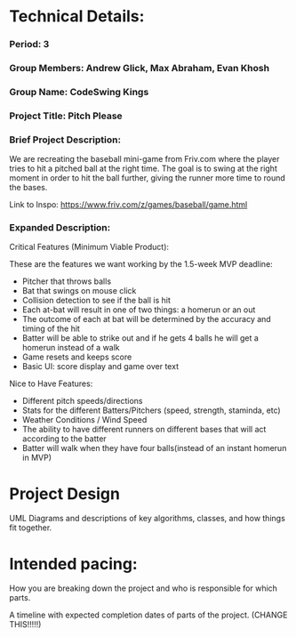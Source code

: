 
# Technical Details:

### Period: 3

### Group Members: Andrew Glick, Max Abraham, Evan Khosh

### Group Name: CodeSwing Kings

### Project Title: Pitch Please

### Brief Project Description:

We are recreating the baseball mini-game from Friv.com where the player tries to hit a pitched ball at the right time. The goal is to swing at the right moment in order to hit the ball further, giving the runner more time to round the bases.

Link to Inspo: https://www.friv.com/z/games/baseball/game.html

 ### Expanded Description:

Critical Features (Minimum Viable Product):

These are the features we want working by the 1.5-week MVP deadline:
- Pitcher that throws balls
- Bat that swings on mouse click
- Collision detection to see if the ball is hit
- Each at-bat will result in one of two things: a homerun or an out
- The outcome of each at bat will be determined by the accuracy and timing of the hit
- Batter will be able to strike out and if he gets 4 balls he will get a homerun instead of a walk
- Game resets and keeps score
- Basic UI: score display and game over text
  
Nice to Have Features:
- Different pitch speeds/directions
- Stats for the different Batters/Pitchers (speed, strength, staminda, etc)
- Weather Conditions / Wind Speed
- The ability to have different runners on different bases that will act according to the batter
- Batter will walk when they have four balls(instead of an instant homerun in MVP)
     
# Project Design

UML Diagrams and descriptions of key algorithms, classes, and how things fit together.


    
# Intended pacing:

How you are breaking down the project and who is responsible for which parts.

A timeline with expected completion dates of parts of the project. (CHANGE THIS!!!!!)

